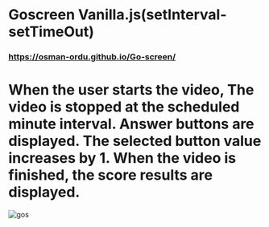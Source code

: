 # Goscreen Vanilla.js(setInterval- setTimeOut)
### https://osman-ordu.github.io/Go-screen/

# When the user starts the video, The video is stopped at the scheduled minute interval. Answer buttons are displayed. The selected button value increases by 1. When the video is finished, the score results are displayed.
![gos](https://user-images.githubusercontent.com/92692879/176792327-10073609-5707-4243-b0e4-4a3b2f291358.png)
